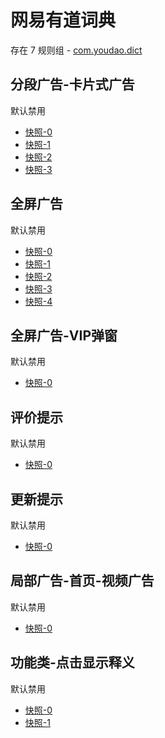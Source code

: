 # 网易有道词典

存在 7 规则组 - [com.youdao.dict](/src/apps/com.youdao.dict.ts)

## 分段广告-卡片式广告

默认禁用

- [快照-0](https://i.gkd.li/import/12668574)
- [快照-1](https://i.gkd.li/import/13800055)
- [快照-2](https://i.gkd.li/import/12668583)
- [快照-3](https://i.gkd.li/import/13800056)

## 全屏广告

默认禁用

- [快照-0](https://i.gkd.li/import/12893419)
- [快照-1](https://i.gkd.li/import/13263801)
- [快照-2](https://i.gkd.li/import/12893450)
- [快照-3](https://i.gkd.li/import/13931202)
- [快照-4](https://i.gkd.li/import/14296482)

## 全屏广告-VIP弹窗

默认禁用

- [快照-0](https://i.gkd.li/import/13263706)

## 评价提示

默认禁用

- [快照-0](https://i.gkd.li/import/13540941)

## 更新提示

默认禁用

- [快照-0](https://i.gkd.li/import/13627912)

## 局部广告-首页-视频广告

默认禁用

- [快照-0](https://i.gkd.li/import/14037717)

## 功能类-点击显示释义

默认禁用

- [快照-0](https://i.gkd.li/import/14292588)
- [快照-1](https://i.gkd.li/import/14292587)
